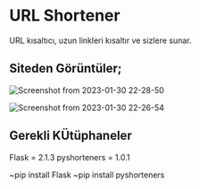 # URL Shortener
URL kısaltıcı, uzun linkleri kısaltır ve sizlere sunar.

**Siteden Görüntüler;**
-------------------------------------------------
![Screenshot from 2023-01-30 22-28-50](https://user-images.githubusercontent.com/101043132/215576343-6452fbaa-0fd1-4393-abb3-62d3e8fa2cf4.png)

![Screenshot from 2023-01-30 22-26-54](https://user-images.githubusercontent.com/101043132/215575999-c9918bee-7b73-4d37-b043-235f5dddd416.png)

**Gerekli KÜtüphaneler**
-------------------------------------------------
Flask = 2.1.3
pyshorteners = 1.0.1

~pip install Flask
~pip install pyshorteners
